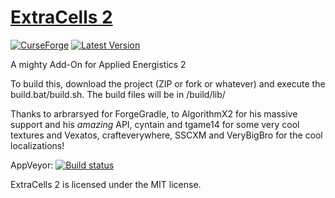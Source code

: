 [ExtraCells 2](https://minecraft.curseforge.com/projects/extracells2)
==========
[![CurseForge](http://cf.way2muchnoise.eu/full_229218_downloads.svg)](https://minecraft.curseforge.com/projects/extracells2)
[![Latest Version](http://cf.way2muchnoise.eu/versions/For%20MC_229218_all.svg)](https://minecraft.curseforge.com/projects/extracells2/files/latest)


A mighty Add-On for Applied Energistics 2

To build this, download the project (ZIP or fork or whatever) and execute the build.bat/build.sh. The build files will be in /build/lib/

Thanks to arbrarsyed for ForgeGradle, to AlgorithmX2 for his massive support and his *amazing* API, cyntain and tgame14 for some very cool textures and Vexatos, crafteverywhere, SSCXM and VeryBigBro for the cool localizations! 

AppVeyor: [![Build status](https://ci.appveyor.com/api/projects/status/32n8cjqh2bhu599e/branch/rv5-1.12?svg=true)](https://ci.appveyor.com/project/DrummerMC/extracells2/branch/rv5-1.12)

ExtraCells 2 is licensed under the MIT license.

